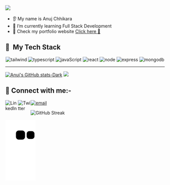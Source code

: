 <img src="https://capsule-render.vercel.app/api?type=waving&color=auto&height=300&section=header&text=Hello%20World%!&fontSize=70" />

* 👂 My name is Anuj Chhikara
* 🌱 I’m currently learning Full Stack Development
* 👋 Check my portfolio website <a href="https://anujchhikara.vercel.app/">Click here 🔗</a>




<h2> 🚀 &nbsp;My Tech Stack</h2>
<p align="center">

  <img src="https://img.icons8.com/color/2x/tailwindcss.png" alt="tailwind" width="45" height="45"/>
  <img src="https://img.icons8.com/color/2x/typescript.png" alt="typescript" width="45" height="45"/>
  <img src="https://img.icons8.com/color/2x/javascript.png" alt="javaScript" width="45" height="45"/>
  <img src="https://img.icons8.com/bubbles/2x/react.png" alt="react" width="50" height="50"/>
  <img src="https://img.icons8.com/fluency/2x/node-js.png" alt="node" width="45" height="45"/>
  <img src="https://img.icons8.com/ios/2x/express-js.png" alt="express" width="45" height="45"/>
  <img src="https://img.icons8.com/color/2x/mongodb.png" alt="mongodb" width="45" height="45"/>
</p>
<hr/>

[![Anuj's GitHub stats-Dark](https://github-readme-stats.vercel.app/api?username=AnujChhikara&show_icons=true&theme=dark#gh-dark-mode-only)](https://github.com/AnujChhikara/github-readme-stats#gh-dark-mode-only)
<img width="400em" src="https://github-readme-stats.vercel.app/api/top-langs/?username=AnujChhikara&theme=tokyonight&layout=compact"/>

<h2>🤝 Connect with me:-</h3>
<div style="align-center">
<a href="https://in.linkedin.com/in/anuj-chhikara-webdeveloper"><img align="left" src="https://www.svgrepo.com/show/448234/linkedin.svg" alt="LinkedIn" width="40px"/></a>

<a href="https://twitter.com/AnujChhikara07"><img align="left" src="https://www.svgrepo.com/show/448252/twitter.svg" alt="Twitter" width="40px"/></a>
<a href="mailto:anujchhikara777@gmail.com"> <img src="https://www.svgrepo.com/show/421616/email-mail-web.svg" alt="email" height="40" ></a>
  </div>


![GitHub Streak](https://streak-stats.demolab.com/?user=AnujChhikara)

![Snake animation](https://github.com/AnujChhikara/AnujChhikara/blob/output/github-contribution-grid-snake.svg)
